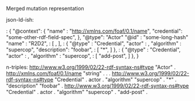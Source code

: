 Merged mutation representation

json-ld-ish:

<actor>: {
  "@context": {
    "name"      : "http://xmlns.com/foaf/0.1/name",
    "credential": "some-other-rdf-field-spec",
  },
  "@type": "Actor"
  "@id"  : "some-long-hash"
  "name" : "R2D2",
  <credential>: [
    <pubkey-a>,
    <pubkey-b>
  ],
  <pubkey-a>: {
    "@type"      : "Credential",
    "actor"      : <actor>,
    "algorithm"  : "supercop",
    "description": "foobar",
    <permissions>: [
      "*",
    ]
  },
  <pubkey-b>: {
    "@type"      : "Credential",
    "actor"      : <actor>,
    "algorithm"  : "supercop",
    <permissions>: [
      "add-post",
    ]
  },
}

n-triples:
<actor>     <http://www.w3.org/1999/02/22-rdf-syntax-ns#type> "Actor"          .
<actor>     <http://xmlns.com/foaf/0.1/name>                  "string"         .
<actor>     <credential>                                      <pubkey-a>       .
<actor>     <credential>                                      <pubkey-b>       .
<pubkey-a>  <http://www.w3.org/1999/02/22-rdf-syntax-ns#type> "Credential"     .
<pubkey-a>  actor                                             <actor>          .
<pubkey-a>  "algorithm"                                       "supercop"       .
<pubkey-a>  <permissions>                                     "*"              .
<pubkey-a>  "description"                                     "foobar"         .
<pubkey-b>  <http://www.w3.org/1999/02/22-rdf-syntax-ns#type> "Credential"     .
<pubkey-b>  actor                                             <actor>          .
<pubkey-b>  "algorithm"                                       "supercop"       .
<pubkey-b>  <permissions>                                     "add-post"       .
